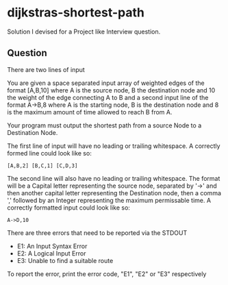 # dijkstras-shortest-path
Solution I devised for a Project like Interview question.

## Question

There are two lines of input

You are given a space separated input array of weighted edges of the format [A,B,10] where A is the source node, B the destination node and 10 the weight of the edge connecting A to B and a second input line of the format A->B,8 where A is the starting node, B is the destination node and 8 is the maximum amount of time allowed to reach B from A.

Your program must output the shortest path from a source Node to a Destination Node.

The first line of input will have no leading or trailing whitespace. A correctly formed line could look like so:
```
[A,B,2] [B,C,1] [C,D,3]
```

The second line will also have no leading or trailing whitespace. The format will be a Capital letter representing the source node, separated by '->' and then another capital letter representing the Destination node, then a comma ',' followed by an Integer representing the maximum permissable time. A correctly formatted input could look like so:
```
A->D,10
```

There are three errors that need to be reported via the STDOUT

- E1: An Input Syntax Error
- E2: A Logical Input Error
- E3: Unable to find a suitable route

To report the error, print the error code, "E1", "E2" or "E3" respectively
